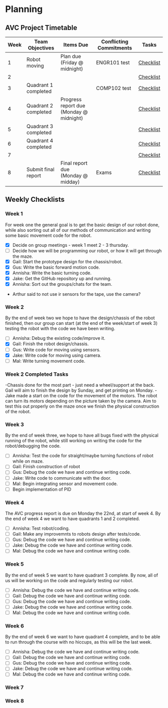 # Planning

## AVC Project Timetable
| Week | Team Objectives      | Items Due                               | Conflicting Commitments | Tasks     |
|------|----------------------|-----------------------------------------|-------------------------|-----------|
| 1    | Robot moving         | Plan due (Friday @ midnight)            | ENGR101 test            | [Checklist](#week-1) |
| 2    |                      |                                         |                         | [Checklist](#week-2) |
| 3    | Quadrant 1 completed |                                         | COMP102 test            | [Checklist](#week-3) |
| 4    | Quadrant 2 completed | Progress report due (Monday @ midnight) |                         | [Checklist](#week-4) |
| 5    | Quadrant 3 completed |                                         |                         | [Checklist](#week-5) |
| 6    | Quadrant 4 completed |                                         |                         | [Checklist](#week-6) |
| 7    |                      |                                         |                         | [Checklist](#week-7) |
| 8    | Submit final report  | Final report due (Monday @ midday)      | Exams                   | [Checklist](#week-8) |

## Weekly Checklists

### Week 1
For week one the general goal is to get the basic design of our robot done, while also sorting out all of our methods of communication and writing some basic movement code for the robot.
- [x] Decide on group meetings - week 1 meet 2 - 3 thursday.
- [ ] Decide how we will be programming our robot, or how it will get through the maze.
- [x] Gail: Start the prototype design for the chassis/robot.
- [x] Gus: Write the basic forward motion code.
- [x] Annisha: Write the basic turning code.
- [x] Jake: Get the GitHub repository up and running.
- [x] Annisha: Sort out the groups/chats for the team.
- Arthur said to not use ir sensors for the tape, use the camera?

### Week 2
By the end of week two we hope to have the design/chassis of the robot finished, then our group can start (at the end of the week/start of week 3) testing the robot with the code we have been writing. 
- [ ] Annisha: Debug the existing code/improve it.
- [x] Gail: Finish the robot design/chassis.
- [ ] Gus: Write code for moving using sensors.
- [x] Jake: Write code for moving using camera.
- [ ] Mal: Write turning movement code.

### Week 2 Completed Tasks
-Chassis done for the most part - just need a wheel/support at the back. Gail will aim to finish the design by Sunday, and get printing on Monday.
-Jake made a start on the code for the movement of the motors. The robot can turn its motors depending on the picture taken by the camera. Aim to test this out properly on the maze once we finish the physical construction of the robot.

### Week 3
By the end of week three, we hope to have all bugs fixed with the physical running of the robot, while still working on writing the code for the robot/debugging the code.
- [ ] Annisha: Test the code for straight/maybe turning functions of robot while on maze.
- [ ] Gail: Finish construction of robot
- [ ] Gus: Debug the code we have and continue writing code.
- [ ] Jake: Write code to communicate with the door.
- [ ] Mal: Begin integrating sensor and movement code.
- [ ] Begin implementation of PID

### Week 4
The AVC progress report is due on Monday the 22nd, at start of week 4. By the end of week 4 we want to have quadrants 1 and 2 completed.
- [ ] Annisha: Test robot/coding.
- [ ] Gail: Make any improvemnts to robots design after tests/code.
- [ ] Gus: Debug the code we have and continue writing code.
- [ ] Jake: Debug the code we have and continue writing code.
- [ ] Mal: Debug the code we have and continue writing code.

### Week 5
By the end of week 5 we want to have quadrant 3 complete. By now, all of us will be working on the code and regularly testing our robot.
- [ ] Annisha: Debug the code we have and continue writing code.
- [ ] Gail: Debug the code we have and continue writing code.
- [ ] Gus: Debug the code we have and continue writing code.
- [ ] Jake: Debug the code we have and continue writing code.
- [ ] Mal: Debug the code we have and continue writing code.

### Week 6
By the end of week 6 we want to have quadrant 4 complete, and to be able to run through the course with no hiccups, as this will be the last week.
- [ ] Annisha: Debug the code we have and continue writing code.
- [ ] Gail: Debug the code we have and continue writing code.
- [ ] Gus: Debug the code we have and continue writing code.
- [ ] Jake: Debug the code we have and continue writing code.
- [ ] Mal: Debug the code we have and continue writing code.

### Week 7

### Week 8
